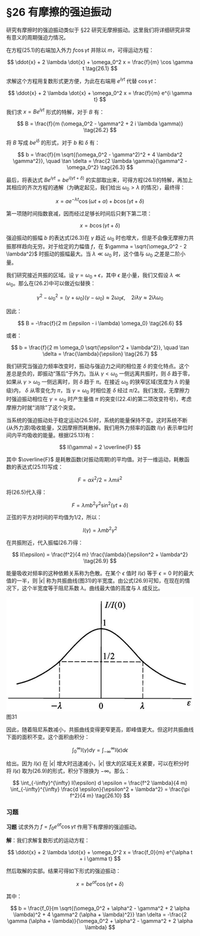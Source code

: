 # §26 有摩擦的强迫振动

研究有摩擦时的强迫振动类似于 §22 研究无摩擦振动。这里我们将详细研究非常有意义的周期强迫力情况。

在方程(25.1)的右端加入外力 $f \cos \gamma t$ 并除以 $m$，可得运动方程：

 $$ \ddot{x} + 2 \lambda \dot{x} + \omega_0^2 x = \frac{f}{m} \cos \gamma t \tag{26.1}   $$

求解这个方程用复数形式更方便，为此在右端用 $e^{i \gamma t}$ 代替 $\cos \gamma t$：

 $$ \ddot{x} + 2 \lambda \dot{x} + \omega_0^2 x = \frac{f}{m} e^{i \gamma t}   $$

我们求 $x = B e^{i \gamma t}$ 形式的特解，对于 $B$ 有：

 $$ B = \frac{f}{m (\omega_0^2 - \gamma^2 + 2 i \lambda \gamma)} \tag{26.2}   $$

将 $B$ 写成 $b e^{i \delta}$ 的形式，对于 $b$ 和 $\delta$ 有：

 $$ b = \frac{f}{m \sqrt{(\omega_0^2 - \gamma^2)^2 + 4 \lambda^2 \gamma^2}}, \quad \tan \delta = \frac{2 \lambda \gamma}{\gamma^2 - \omega_0^2} \tag{26.3}   $$

最后，将表达式 $B e^{i \gamma t} = b e^{i (\gamma t + \delta)}$ 的实部取出来，可得方程(26.1)的特解，再加上其相应的齐次方程的通解（为确定起见，我们给出 $\omega_0 > \lambda$ 的情况），最终得：

 $$ x = a e^{-\lambda t} \cos (\omega t + \alpha) + b \cos (\gamma t + \delta) \tag{26.4} $$   

第一项随时间指数衰减，因而经过足够长时间后只剩下第二项：

$$  x = b \cos (\gamma t + \delta) \tag{26.5}   $$

强迫振动的振幅 $b$ 的表达式(26.3)在 $\gamma$ 趋近 $\omega_0$ 时也增大，但是不会像无摩擦力共振那样趋向无穷。对于给定的力幅值 $f$，在 $\gamma = \sqrt{\omega_0^2 - 2 \lambda^2}$ 时振动的振幅最大。当 $\lambda \ll \omega_0$ 时，这个值与 $\omega_0$ 之差是二阶小量。

我们研究接近共振的区域。设 $\gamma = \omega_0 + \epsilon$，其中 $\epsilon$ 是小量，我们又假设 $\lambda \ll \omega_0$。那么在(26.2)中可以做近似替换：

 $$ \gamma^2 - \omega_0^2 = (\gamma + \omega_0)(\gamma - \omega_0) \approx 2 \omega_0 \epsilon, \quad 2 i \lambda \gamma \approx 2 \mathrm{i} \lambda \omega_0   $$

因此：

 $$ B = -\frac{f}{2 m (\epsilon - i \lambda) \omega_0} \tag{26.6}   $$

或者：

 $$ b = \frac{f}{2 m \omega_0 \sqrt{\epsilon^2 + \lambda^2}}, \quad \tan \delta = \frac{\lambda}{\epsilon} \tag{26.7}   $$

我们研究当强迫力频率改变时，振动与强迫力之间的相位差 $\delta$ 的变化特点。这个差总是负的，即振动“落后”于外力。当从 $\gamma < \omega_0$ 一侧远离共振时，则 $\delta$ 趋于零，如果从 $\gamma > \omega_0$ 一侧远离时，则 $\delta$ 趋于 $\pi$。在接近 $\omega_0$ 的狭窄区域(宽度为 $\lambda$ 的量级)内， $\delta$ 从零变化为 $\pi$，当 $\gamma = \omega_0$ 时相位差 $\delta$ 经过 $\pi / 2$。我们发现，无摩擦力时强迫振动相位在 $\gamma = \omega_0$ 时产生量值 $\pi$ 的突变((22.4)的第二项改变符号)，考虑摩擦力时就“消除”了这个突变。

当系统的强迫振动处于稳定运动(26.5)时，系统的能量保持不变。这时系统不断(从外力源)吸收能量，又因摩擦而耗散掉。我们用外力频率的函数 $I(\gamma)$ 表示单位时间内平均吸收的能量。根据(25.13)有：

 $$ I(\gamma) = 2 \overline{F}   $$

其中 $\overline{F}$ 是耗散函数(对振动周期)的平均值。对于一维运动，耗散函数的表达式(25.11)写成：

 $$ F = \alpha \dot{x}^2 / 2 = \lambda m \dot{x}^2  $$ 

将(26.5)代入得：

 $$ F = \lambda m b^2 \gamma^2 \sin^2 (\gamma t + \delta)  $$ 

正弦的平方对时间的平均值为1/2，所以：

 $$ I(\gamma) = \lambda m b^2 \gamma^2 \tag{26.8}   $$

在共振附近，代入振幅(26.7)得：

 $$ I(\epsilon) = \frac{f^2}{4 m} \frac{\lambda}{\epsilon^2 + \lambda^2} \tag{26.9}   $$

能量吸收对频率的这种依赖关系称为色散。在某个 $\epsilon$ 值时 $I(\epsilon)$ 等于 $\epsilon = 0$ 时的最大值的一半，则 $|\epsilon|$ 称为共振曲线(图31)的半宽度。由公式(26.9)可知，在现在的情况下，这个半宽度等于阻尼系数 $\lambda$。曲线最大值的高度与 $\lambda$ 成反比。

![](../images/61466881a8953da1549b19bf9dca7375ef19d2c19ab15a052d671bf07ec1f90f.jpg)  
图31

因此，随着阻尼系数减小，共振曲线变得更窄更高，即峰值更大。但这时共振曲线下面的面积不变。这个面积由积分：

 $$ \int_{0}^{\infty} I(\gamma) d \gamma = \int_{-\infty}^{\infty} I(\epsilon) d \epsilon  $$

给出。因为 $I(\epsilon)$ 在 $|\epsilon|$ 增大时迅速减小，$|\epsilon|$ 很大的区域无关紧要，可以在积分时将 $I(\epsilon)$ 取为(26.9)的形式，积分下限换为 $-\infty$。那么：

$$  \int_{-\infty}^{\infty} I(\epsilon) d \epsilon = \frac{f^2 \lambda}{4 m} \int_{-\infty}^{\infty} \frac{d \epsilon}{\epsilon^2 + \lambda^2} = \frac{\pi f^2}{4 m} \tag{26.10}  $$

### 习题

**习题** 试求外力 $f = f_0 e^{\alpha t} \cos \gamma t$ 作用下有摩擦的强迫振动。

**解**：我们求解复数形式的运动方程：

 $$ \ddot{x} + 2 \lambda \dot{x} + \omega_0^2 x = \frac{f_0}{m} e^{\alpha t + i \gamma t} $$   

然后取解的实部。结果可得如下形式的强迫振动：

$$  x = b e^{\alpha t} \cos (\gamma t + \delta)   $$

其中：

 $$ b = \frac{f_0}{m \sqrt{(\omega_0^2 + \alpha^2 - \gamma^2 + 2 \alpha \lambda)^2 + 4 \gamma^2 (\alpha + \lambda)^2}}   
  \tan \delta = -\frac{2 \gamma (\alpha + \lambda)}{\omega_0^2 + \alpha^2 - \gamma^2 + 2 \alpha \lambda}   $$


